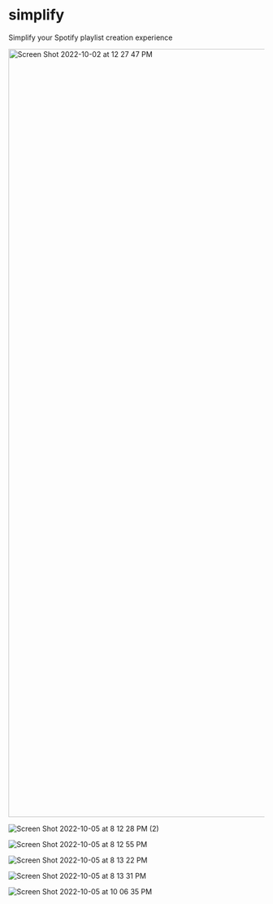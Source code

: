 # simplify
Simplify your Spotify playlist creation experience

<img width="1512" alt="Screen Shot 2022-10-02 at 12 27 47 PM" src="https://user-images.githubusercontent.com/115129966/194212489-92c3dc50-5c24-404a-9488-c1279084a1f6.png">

![Screen Shot 2022-10-05 at 8 12 28 PM (2)](https://user-images.githubusercontent.com/115129966/194212551-8b5b4d10-1fa5-40b6-9f70-dc63eb646a4f.png)

![Screen Shot 2022-10-05 at 8 12 55 PM](https://user-images.githubusercontent.com/115129966/194212576-b80e788f-f253-4eda-9655-c76375519bcb.png)

![Screen Shot 2022-10-05 at 8 13 22 PM](https://user-images.githubusercontent.com/115129966/194212591-7ef72a0e-4200-4458-a72c-439d0f521bad.png)

![Screen Shot 2022-10-05 at 8 13 31 PM](https://user-images.githubusercontent.com/115129966/194212600-79c271fd-2337-4b8c-a253-44670b15fd3e.png)

![Screen Shot 2022-10-05 at 10 06 35 PM](https://user-images.githubusercontent.com/115129966/194219423-d44b164e-ca93-485a-b5c3-ba3a39ce635a.png)
